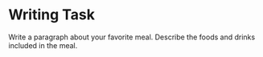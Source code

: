 
# Writing Task

Write a paragraph about your favorite meal. Describe the foods and drinks included in the meal.

